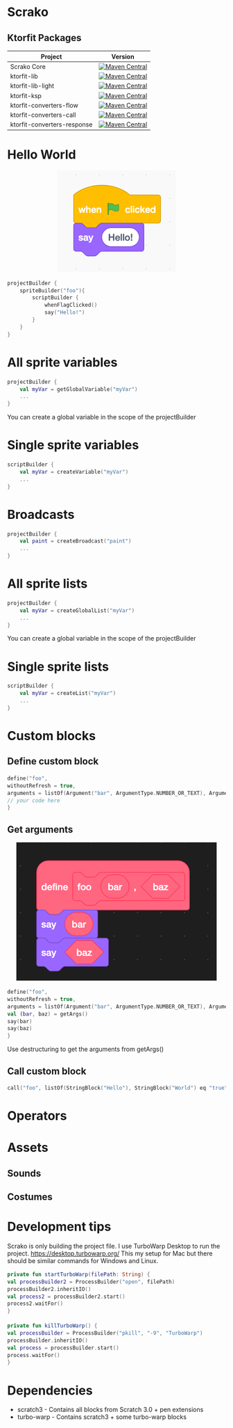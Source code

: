 # Scrako

## Ktorfit Packages

| Project                     |                                                                                                                  Version                                                                                                                  |
|-----------------------------|:-----------------------------------------------------------------------------------------------------------------------------------------------------------------------------------------------------------------------------------------:|
| Scrako Core       | [![Maven Central](https://img.shields.io/maven-central/v/de.jensklingenberg.scrako/scrako-core)](https://central.sonatype.com/artifact/de.jensklingenberg.scrako/scrako-core) |
| ktorfit-lib                 |                              [![Maven Central](https://img.shields.io/maven-central/v/de.jensklingenberg.ktorfit/ktorfit-lib)](https://central.sonatype.com/artifact/de.jensklingenberg.ktorfit/ktorfit-lib)                              |
| ktorfit-lib-light           |                        [![Maven Central](https://img.shields.io/maven-central/v/de.jensklingenberg.ktorfit/ktorfit-lib-light)](https://central.sonatype.com/artifact/de.jensklingenberg.ktorfit/ktorfit-lib-light)                        |
| ktorfit-ksp                 |                              [![Maven Central](https://img.shields.io/maven-central/v/de.jensklingenberg.ktorfit/ktorfit-ksp)](https://central.sonatype.com/artifact/de.jensklingenberg.ktorfit/ktorfit-ksp)                              |
| ktorfit-converters-flow     |                  [![Maven Central](https://img.shields.io/maven-central/v/de.jensklingenberg.ktorfit/ktorfit-converters-flow)](https://central.sonatype.com/artifact/de.jensklingenberg.ktorfit/ktorfit-converters-flow)                  |
| ktorfit-converters-call     |                  [![Maven Central](https://img.shields.io/maven-central/v/de.jensklingenberg.ktorfit/ktorfit-converters-call)](https://central.sonatype.com/artifact/de.jensklingenberg.ktorfit/ktorfit-converters-call)                  |
| ktorfit-converters-response |              [![Maven Central](https://img.shields.io/maven-central/v/de.jensklingenberg.ktorfit/ktorfit-converters-response)](https://central.sonatype.com/artifact/de.jensklingenberg.ktorfit/ktorfit-converters-response)              |

# Hello World

<p align="center">
  <img src ="https://raw.githubusercontent.com/Foso/Scrako/master/docs/hello.png"  />
</p>

```kotlin
projectBuilder {
    spriteBuilder("foo"){
        scriptBuilder {
            whenFlagClicked()
            say("Hello!")
        }
    }
}
```

# All sprite variables

```kotlin
projectBuilder {
    val myVar = getGlobalVariable("myVar")
    ...
}
```

You can create a global variable in the scope of the projectBuilder

# Single sprite variables

```kotlin
scriptBuilder {
    val myVar = createVariable("myVar")
    ...
}
```

# Broadcasts

```kotlin
projectBuilder {
    val paint = createBroadcast("paint")
    ...
}
```

# All sprite lists

```kotlin
projectBuilder {
    val myVar = createGlobalList("myVar")
    ...
}
```

You can create a global variable in the scope of the projectBuilder

# Single sprite lists

```kotlin
scriptBuilder {
    val myVar = createList("myVar")
    ...
}
```

# Custom blocks
## Define custom block
    
```kotlin
define("foo", 
withoutRefresh = true, 
arguments = listOf(Argument("bar", ArgumentType.NUMBER_OR_TEXT), Argument("baz", ArgumentType.BOOLEAN))) {
// your code here
}
```

## Get arguments

<p align="center">
  <img src ="https://raw.githubusercontent.com/Foso/Scrako/master/docs/img.png"  />
</p>

```kotlin
define("foo", 
withoutRefresh = true, 
arguments = listOf(Argument("bar", ArgumentType.NUMBER_OR_TEXT), Argument("baz", ArgumentType.BOOLEAN))) {
val (bar, baz) = getArgs()
say(bar)
say(baz)
}
```
Use destructuring to get the arguments from getArgs()

## Call custom block

```kotlin
call("foo", listOf(StringBlock("Hello"), StringBlock("World") eq "true" ))
```

# Operators

# Assets

## Sounds

## Costumes


# Development tips
Scrako is only building the project file. 
I use TurboWarp Desktop to run the project.
https://desktop.turbowarp.org/
This my setup for Mac but there should be similar commands for Windows and Linux.

```kotlin
private fun startTurboWarp(filePath: String) {
val processBuilder2 = ProcessBuilder("open", filePath)
processBuilder2.inheritIO()
val process2 = processBuilder2.start()
process2.waitFor()
}

private fun killTurboWarp() {
val processBuilder = ProcessBuilder("pkill", "-9", "TurboWarp")
processBuilder.inheritIO()
val process = processBuilder.start()
process.waitFor()
}
```

# Dependencies

* scratch3 - Contains all blocks from Scratch 3.0 + pen extensions
* turbo-warp - Contains scratch3 + some turbo-warp blocks
